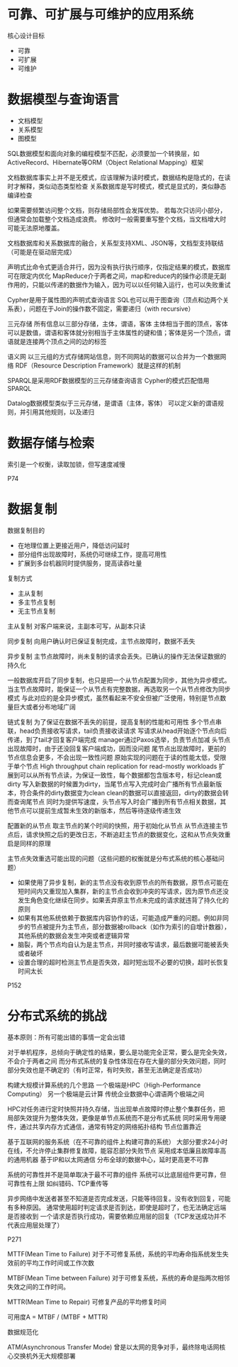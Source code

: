# 可靠、可扩展与可维护的应用系统

核心设计目标
+ 可靠
+ 可扩展
+ 可维护


# 数据模型与查询语言

+ 文档模型
+ 关系模型
+ 图模型

SQL数据模型和面向对象的编程模型不匹配，必须要加一个转换层，如ActiveRecord、Hibernate等ORM（Object Relational Mapping）框架

文档数据库事实上并不是无模式，应该理解为读时模式，数据结构是隐式的，在读时才解释，类似动态类型检查
关系数据库是写时模式，模式是显式的，类似静态编译检查

如果需要频繁访问整个文档，则存储局部性会发挥优势。
若每次只访问小部分，但通常会加载整个文档造成浪费。
修改时一般需要重写整个文档，当文档增大时可能无法原地覆盖。

文档数据库和关系数据库的融合，关系型支持XML、JSON等，文档型支持联结（可能是在驱动层完成）

声明式比命令式更适合并行，因为没有执行执行顺序，仅指定结果的模式，数据库可在限定内优化
MapReduce介于两者之间，map和reduce内的操作必须是无副作用的，只能以传递的数据作为输入，因为可以以任何输入运行，也可以失败重试

Cypher是用于属性图的声明式查询语言
SQL也可以用于图查询（顶点和边两个关系表），问题在于Join的操作数不固定，需要递归（with recursive）

三元存储
所有信息以三部分存储，主体，谓语，客体
主体相当于图的顶点，客体可以是数值，谓语和客体就分别相当于主体属性的键和值；客体是另一个顶点，谓语就是连接两个顶点之间的边的标签

语义网
以三元组的方式存储网站信息，则不同网站的数据可以合并为一个数据网络
RDF（Resource Description Framework）就是这样的机制

SPARQL是采用RDF数据模型的三元存储查询语言
Cypher的模式匹配借用SPARQL

Datalog数据模型类似于三元存储，是谓语（主体，客体）
可以定义新的谓语规则，并引用其他规则，以及递归


# 数据存储与检索

索引是一个权衡，读取加锁，但写速度减慢

P74



# 数据复制

数据复制目的
+ 在地理位置上更接近用户，降低访问延时
+ 部分组件出现故障时，系统仍可继续工作，提高可用性
+ 扩展到多台机器同时提供服务，提高读吞吐量

复制方式
+ 主从复制
+ 多主节点复制
+ 无主节点复制

主从复制
对客户端来说，主副本可写，从副本只读

同步复制
向用户确认时已保证复制完成，主节点故障时，数据不丢失

异步复制
主节点故障时，尚未复制的请求会丢失。已确认的操作无法保证数据的持久化

一般数据库开启了同步复制，也只是把一个从节点配置为同步，其他为异步模式。当主节点故障时，能保证一个从节点有完整数据，再选取另一个从节点修改为同步模式
与此对应的是全异步模式，虽然看起来不安全但被广泛使用，特别是节点数量巨大或者分布地域广阔

链式复制
为了保证在数据不丢失的前提，提高复制的性能和可用性
多个节点串联，head负责接收写请求，tail负责接收读请求
写请求从head开始逐个节点向后传递，到了tail才回复客户端完成
manager通过Paxos选举，负责节点加减
头节点出现故障时，由于还没回复客户端成功，因而没问题
尾节点出现故障时，更前的节点信息会更多，不会出现一致性问题
原始实现的问题在于读的性能太低，受限于单个节点
High throughput chain replication for read-mostly workloads
扩展到可以从所有节点读，为保证一致性，每个数据都包含版本号，标记clean或dirty
写入新数据的时候置为dirty，当尾节点写入完成时会广播所有节点最新版本，符合条件的dirty数据变为clean
clean的数据可以直接返回，dirty的数据会转而查询尾节点
同时为提供写速度，头节点写入时会广播到所有节点相关数据，其他节点可以提前生成暂未生效的新版本，然后等待逐级传递生效

配置新的从节点
取主节点的某个时间的快照，用于初始化从节点
从节点连接主节点后，请求快照之后的更改日志，不断追赶主节点的数据变化，这和从节点失效重启是同样的原理

主节点失效重选可能出现的问题（这些问题的权衡就是分布式系统的核心基础问题）
+ 如果使用了异步复制，新的主节点没有收到原节点的所有数据，原节点可能在短时间内又重现加入集群，新的主节点会收到冲突的写请求，因为原节点还没发生角色变化继续在同步。如果丢弃原主节点未完成的请求就违背了持久化的原则
+ 如果有其他系统依赖于数据库内容协作的话，可能造成严重的问题。例如非同步的节点被提升为主节点，部分数据被rollback（如作为索引的自增计数器），其他系统的数据会发生冲突或者逻辑异常
+ 脑裂，两个节点均自认为是主节点，并同时接收写请求，最后数据可能被丢失或者破坏
+ 设置合理的超时检测主节点是否失效，超时短出现不必要的切换，超时长恢复时间太长

P152


# 分布式系统的挑战

基本原则：所有可能出错的事情一定会出错

对于单机程序，总倾向于确定性的结果，要么是功能完全正常，要么是完全失效，不会介于两者之间
而分布式系统的复杂性体现在存在大量的部分失效问题，同时部分失效也是不确定的（有时正常，有时失败，甚至无法确定是否成功）

构建大规模计算系统的几个思路
一个极端是HPC（High-Performance Computing）
另一个极端是云计算
传统企业数据中心谓语两个极端之间

HPC对任务进行定时快照并持久存储，当出现单点故障时停止整个集群任务，把局部失效提升为整体失效，更像是单节点系统而不是分布式系统
同时采用专用硬件，通过共享内存方式通信，通常有特定的网络拓扑结构
节点位置靠近

基于互联网的服务系统（在不可靠的组件上构建可靠的系统）
大部分要求24小时在线，不允许停止集群修复故障，能容忍部分失败节点
采用成本低廉且故障率高的通用机器
基于IP和以太网通信
分布全球的数据中心，延时更高更不可靠

系统的可靠性并不是简单取决于最不可靠的组件
系统可以比底层组件更可靠，但可靠性有上限
如纠错码、TCP重传等

异步网络中发送者甚至不知道是否完成发送，只能等待回复。没有收到回复，可能有多种原因。
通常使用超时判定请求是否到达，即使是超时了，也无法确定远端是否接收到
一个请求是否执行成功，需要依赖应用层的回复（TCP发送成功并不代表应用层处理了）

P271


MTTF(Mean Time to Failure)
对于不可修复系统，系统的平均寿命指系统发生失效前的平均工作时间或工作次数

MTBF(Mean Time between Failure)
对于可修复系统，系统的寿命是指两次相邻失效之间的工作时间。

MTTR(Mean Time to Repair)
可修复产品的平均修复时间

可用度A = MTBF / (MTBF + MTTR)

数据规范化

ATM(Asynchronous Transfer Mode)
曾是以太网的竞争对手，最终除电话网核心交换机外无大规模部署


